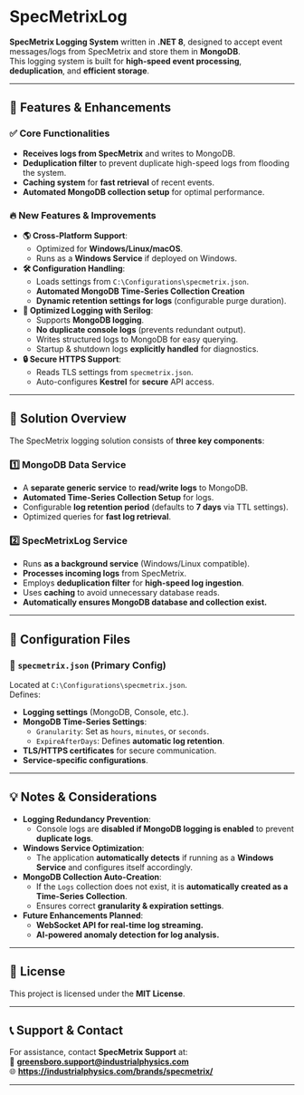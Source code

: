 # SpecMetrixLog

**SpecMetrix Logging System** written in **.NET 8**, designed to accept event messages/logs from SpecMetrix and store them in **MongoDB**.  
This logging system is built for **high-speed event processing**, **deduplication**, and **efficient storage**.

---

## **🔹 Features & Enhancements**
### ✅ **Core Functionalities**
- **Receives logs from SpecMetrix** and writes to MongoDB.
- **Deduplication filter** to prevent duplicate high-speed logs from flooding the system.
- **Caching system** for **fast retrieval** of recent events.
- **Automated MongoDB collection setup** for optimal performance.

### 🔥 **New Features & Improvements**
- **🌎 Cross-Platform Support**:  
  - Optimized for **Windows/Linux/macOS**.  
  - Runs as a **Windows Service** if deployed on Windows.  
- **🛠 Configuration Handling**:  
  - Loads settings from `C:\Configurations\specmetrix.json`.  
  - **Automated MongoDB Time-Series Collection Creation**  
  - **Dynamic retention settings for logs** (configurable purge duration).  
- **🚀 Optimized Logging with Serilog**:  
  - Supports **MongoDB logging**.  
  - **No duplicate console logs** (prevents redundant output).  
  - Writes structured logs to MongoDB for easy querying.  
  - Startup & shutdown logs **explicitly handled** for diagnostics.  
- **🔒 Secure HTTPS Support**:  
  - Reads TLS settings from `specmetrix.json`.  
  - Auto-configures **Kestrel** for **secure** API access.  

---

## **📁 Solution Overview**
The SpecMetrix logging solution consists of **three key components**:

### **1️⃣ MongoDB Data Service**
- A **separate generic service** to **read/write logs** to MongoDB.
- **Automated Time-Series Collection Setup** for logs.
- Configurable **log retention period** (defaults to **7 days** via TTL settings).
- Optimized queries for **fast log retrieval**.

### **2️⃣ SpecMetrixLog Service**
- Runs **as a background service** (Windows/Linux compatible).
- **Processes incoming logs** from SpecMetrix.
- Employs **deduplication filter** for **high-speed log ingestion**.
- Uses **caching** to avoid unnecessary database reads.
- **Automatically ensures MongoDB database and collection exist.**

---

## **🔧 Configuration Files**
### **📜 `specmetrix.json` (Primary Config)**
Located at `C:\Configurations\specmetrix.json`.  
Defines:
- **Logging settings** (MongoDB, Console, etc.).
- **MongoDB Time-Series Settings**:
  - `Granularity`: Set as `hours`, `minutes`, or `seconds`.
  - `ExpireAfterDays`: Defines **automatic log retention**.
- **TLS/HTTPS certificates** for secure communication.
- **Service-specific configurations**.

---

## **💡 Notes & Considerations**
- **Logging Redundancy Prevention**:  
  - Console logs are **disabled if MongoDB logging is enabled** to prevent **duplicate logs**.  
- **Windows Service Optimization**:  
  - The application **automatically detects** if running as a **Windows Service** and configures itself accordingly.
- **MongoDB Collection Auto-Creation**:  
  - If the `Logs` collection does not exist, it is **automatically created as a Time-Series Collection**.
  - Ensures correct **granularity & expiration settings**.
- **Future Enhancements Planned**:  
  - **WebSocket API for real-time log streaming.**  
  - **AI-powered anomaly detection for log analysis.**  

---

## **📜 License**
This project is licensed under the **MIT License**.

---

## **📞 Support & Contact**
For assistance, contact **SpecMetrix Support** at:  
📧 **greensboro.support@industrialphysics.com**  
🌐 **https://industrialphysics.com/brands/specmetrix/**  

---